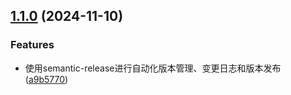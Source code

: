 ## [1.1.0](https://github.com/YuuKozlx/TraceDataCluster/compare/v1.0.0...1.1.0) (2024-11-10)

### Features

* 使用semantic-release进行自动化版本管理、变更日志和版本发布 ([a9b5770](https://github.com/YuuKozlx/TraceDataCluster/commit/a9b57701083aa1c141fabe502d2d33fa44408009))
